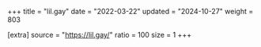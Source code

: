 +++
title = "lil.gay"
date = "2022-03-22"
updated = "2024-10-27"
weight = 803

[extra]
source = "https://lil.gay/"
ratio = 100
size = 1
+++

